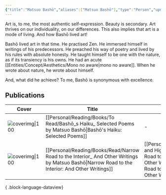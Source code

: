 ```yaml
---
{"title":"Matsuo Bashō","aliases":["Matsuo Bashō"],"type":"Person","updated":"2023-09-25T11:25:05+06:00","dg-publish":true,"dg-note-icon":2,"tags":["person","person/poet","person/writer"],"created":"2023-03-15T22:42:47+06:00","dg-path":"Entities/People/Matsuo Bashō.md","permalink":"/entities/people/matsuo-basho/","dgPassFrontmatter":true,"noteIcon":2}
---
```


Art is, to me, the most authentic self-expression. Beauty is secondary. Art thrives on our individuality, on our differences. This also implies that art is a mode of living. And how Bashō lived art!  

Bashō lived art in that time. He practised Zen. He immersed himself in writings of his predecessors. He preached his way of poetry and lived by his rules with absolute honesty. He taught himself to be one with the nature, as if its transiency is his owns. He had an acute [[Entities/Concept/Aesthetics/Mono no aware\|mono no aware]]. When he wrote about nature, he wrote about himself.  
  
And, what did he achieve? To me, Bashō is synonymous with excellence.

## Publications

| Cover                                                                                                                              | Title                                                                                                                                               | Notes                                                                                                                                       | Tags                                                    |
| ---------------------------------------------------------------------------------------------------------------------------------- | --------------------------------------------------------------------------------------------------------------------------------------------------- | ------------------------------------------------------------------------------------------------------------------------------------------- | ------------------------------------------------------- |
| ![coverimg\|100](\-)                                                                                                               | [[Personal/Reading/Books/To Read/Bashō_s Haiku_ Selected Poems by Matsuo Bashō\|Bashō's Haiku: Selected Poems]]                                  | \-                                                                                                                                          | #book                                                   |
| ![coverimg\|100](https://books.google.com/books/content?id=1L6SDwAAQBAJ&printsec=frontcover&img=1&zoom=1&edge=curl&source=gbs_api) | [[Personal/Reading/Books/Read/Narrow Road to the Interior_ And Other Writings by Matsuo Bashō\|Narrow Road to the Interior: And Other Writings]] | [[Personal/Reading/Notes and Highlights/Narrow Road to the Interior and Other Writings\|Narrow Road to the Interior and Other Writings]] | #history #japanese #travel #poetry #medieval #bestreads |

{ .block-language-dataview}